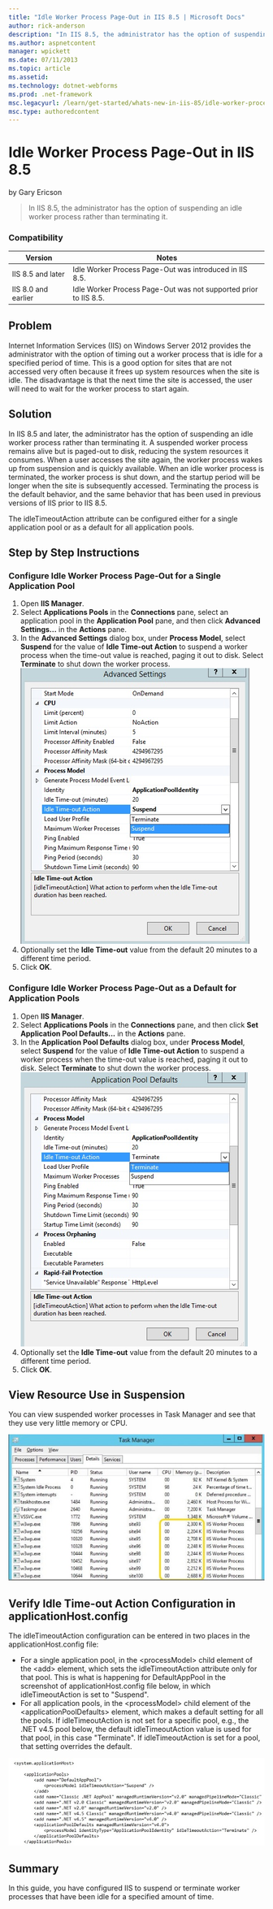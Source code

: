 ```yaml
---
title: "Idle Worker Process Page-Out in IIS 8.5 | Microsoft Docs"
author: rick-anderson
description: "In IIS 8.5, the administrator has the option of suspending an idle worker process rather than terminating it."
ms.author: aspnetcontent
manager: wpickett
ms.date: 07/11/2013
ms.topic: article
ms.assetid: 
ms.technology: dotnet-webforms
ms.prod: .net-framework
msc.legacyurl: /learn/get-started/whats-new-in-iis-85/idle-worker-process-page-out-in-iis85
msc.type: authoredcontent
---
```

Idle Worker Process Page-Out in IIS 8.5
====================
by Gary Ericson

> In IIS 8.5, the administrator has the option of suspending an idle worker process rather than terminating it.


### Compatibility


| Version | Notes |
| --- | --- |
| IIS 8.5 and later | Idle Worker Process Page-Out was introduced in IIS 8.5. |
| IIS 8.0 and earlier | Idle Worker Process Page-Out was not supported prior to IIS 8.5. |


<a id="TOC301258515"></a>
## Problem

Internet Information Services (IIS) on Windows Server 2012 provides the administrator with the option of timing out a worker process that is idle for a specified period of time. This is a good option for sites that are not accessed very often because it frees up system resources when the site is idle. The disadvantage is that the next time the site is accessed, the user will need to wait for the worker process to start again.

<a id="TOC301258516"></a>
## Solution

In IIS 8.5 and later, the administrator has the option of suspending an idle worker process rather than terminating it. A suspended worker process remains alive but is paged-out to disk, reducing the system resources it consumes. When a user accesses the site again, the worker process wakes up from suspension and is quickly available. When an idle worker process is terminated, the worker process is shut down, and the startup period will be longer when the site is subsequently accessed. Terminating the process is the default behavior, and the same behavior that has been used in previous versions of IIS prior to IIS 8.5.

The idleTimeoutAction attribute can be configured either for a single application pool or as a default for all application pools.

<a id="TOC301258517"></a>
## Step by Step Instructions

### Configure Idle Worker Process Page-Out for a Single Application Pool

1. Open **IIS Manager**.
2. Select **Applications Pools** in the **Connections** pane, select an application pool in the **Application Pool** pane, and then click **Advanced Settings...** in the **Actions** pane.
3. In the **Advanced Settings** dialog box, under **Process Model**, select **Suspend** for the value of **Idle Time-out Action** to suspend a worker process when the time-out value is reached, paging it out to disk. Select **Terminate** to shut down the worker process.  
    ![Set idle time-out for pool](idle-worker-process-page-out-in-iis85/_static/image1.jpg)
4. Optionally set the **Idle Time-out** value from the default 20 minutes to a different time period.
5. Click **OK**.

### Configure Idle Worker Process Page-Out as a Default for Application Pools

1. Open **IIS Manager**.
2. Select **Applications Pools** in the **Connections** pane, and then click **Set Application Pool Defaults...** in the **Actions** pane.
3. In the **Application Pool Defaults** dialog box, under **Process Model**, select **Suspend** for the value of **Idle Time-out Action** to suspend a worker process when the time-out value is reached, paging it out to disk. Select **Terminate** to shut down the worker process.  
    ![Set idle time-out as default](idle-worker-process-page-out-in-iis85/_static/image2.jpg)
4. Optionally set the **Idle Time-out** value from the default 20 minutes to a different time period.
5. Click **OK**.

## View Resource Use in Suspension

You can view suspended worker processes in Task Manager and see that they use very little memory or CPU.

![Suspended idle sites](idle-worker-process-page-out-in-iis85/_static/image3.jpg)

## Verify Idle Time-out Action Configuration in applicationHost.config

The idleTimeoutAction configuration can be entered in two places in the applicationHost.config file:

- For a single application pool, in the &lt;processModel&gt; child element of the &lt;add&gt; element, which sets the idleTimeoutAction attribute only for that pool. This is what is happening for DefaultAppPool in the screenshot of applicationHost.config file below, in which idleTimeoutAction is set to &quot;Suspend&quot;.
- For all application pools, in the &lt;processModel&gt; child element of the &lt;applicationPoolDefaults&gt; element, which makes a default setting for all the pools. If idleTimeoutAction is not set for a specific pool, e.g., the .NET v4.5 pool below, the default idleTimeoutAction value is used for that pool, in this case &quot;Terminate&quot;. If idleTimeoutAction is set for a pool, that setting overrides the default.

![Idle time-out in config file](idle-worker-process-page-out-in-iis85/_static/image4.jpg)

<a id="TOC301258518"></a>
## Summary

In this guide, you have configured IIS to suspend or terminate worker processes that have been idle for a specified amount of time.